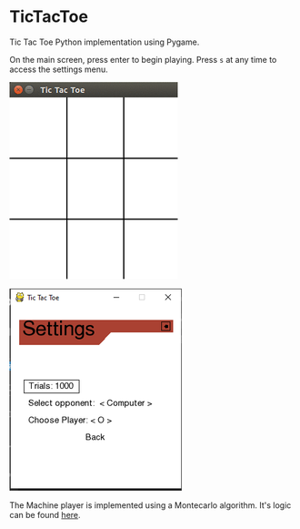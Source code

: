 # TicTacToe

Tic Tac Toe Python implementation using Pygame.  

On the main screen, press enter to begin playing. Press `s` at any time to access the settings menu.

![One game](https://github.com/juangallostra/TicTacToe/blob/master/img/example_game.gif "Game")

![Settings menu](https://github.com/juangallostra/TicTacToe/blob/master/img/settings.png "Settings")

The Machine player is implemented using a Montecarlo algorithm. It's logic can be found [here](https://github.com/juangallostra/TicTacToe/blob/master/src/game_logic/montecarlo_player.py).
